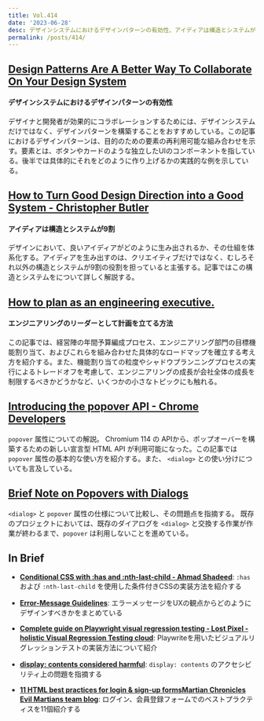 ```yaml
---
title: Vol.414
date: '2023-06-28'
desc: デザインシステムにおけるデザインパターンの有効性、アイディアは構造とシステムが9割、エンジニアリングのリーダーとして計画を立てる方法、ほか計10リンク
permalink: /posts/414/
---
```


## [Design Patterns Are A Better Way To Collaborate On Your Design System](https://www.smashingmagazine.com/2023/05/design-patterns-collaborate-design-system/)
#### デザインシステムにおけるデザインパターンの有効性

デザイナと開発者が効果的にコラボレーションするためには、デザインシステムだけではなく、デザインパターンを構築することをおすすめしている。この記事におけるデザインパターンは、目的のための要素の再利用可能な組み合わせを示す。要素とは、ボタンやカードのような独立したUIのコンポーネントを指している。後半では具体的にそれをどのように作り上げるかの実践的な例を示している。


## [How to Turn Good Design Direction into a Good System - Christopher Butler](https://www.chrbutler.com/how-to-turn-good-design-direction-into-a-good-system)
#### アイディアは構造とシステムが9割

デザインにおいて、良いアイディアがどのように生み出されるか、その仕組を体系化する。アイディアを生み出すのは、クリエイティブだけではなく、むしろそれ以外の構造とシステムが9割の役割を担っていると主張する。記事ではこの構造とシステムをについて詳しく解説する。

## [How to plan as an engineering executive.](https://lethain.com/planning/)
#### エンジニアリングのリーダーとして計画を立てる方法

この記事では、経営陣の年間予算編成プロセス、エンジニアリング部門の目標機能割り当て、およびこれらを組み合わせた具体的なロードマップを確立する考え方を紹介する。また、機能割り当ての粒度やシャドウプランニングプロセスの実行によるトレードオフを考慮して、エンジニアリングの成長が会社全体の成長を制限するべきかどうかなど、いくつかの小さなトピックにも触れる。

## [Introducing the popover API - Chrome Developers](https://developer.chrome.com/blog/introducing-popover-api/)

`popover` 属性についての解説。 Chromium 114 の APIから、ポップオーバーを構築するための新しい宣言型 HTML API が利用可能になった。この記事では `popover` 属性の基本的な使い方を紹介する。また、 `<dialog>` との使い分けについても言及している。




## [Brief Note on Popovers with Dialogs](https://adrianroselli.com/2023/05/brief-note-on-popovers-with-dialogs.html)

`<dialog>` と `popover` 属性の仕様について比較し、その問題点を指摘する。 既存のプロジェクトにおいては、既存のダイアログを `<dialog>` と交換する作業が作業が終わるまで、`popover` は利用しないことを進めている。


## In Brief

- **[Conditional CSS with :has and :nth-last-child - Ahmad Shadeed](https://ishadeed.com/article/conditional-css-has-nth-last-child/)**: `:has` および `:nth-last-child` を使用した条件付きCSSの実装方法を紹介する

- **[Error-Message Guidelines](https://www.nngroup.com/articles/error-message-guidelines/)**: エラーメッセージをUXの観点からどのようにデザインすべきかをまとめている

- **[Complete guide on Playwright visual regression testing - Lost Pixel - holistic Visual Regression Testing cloud](https://lost-pixel.com/blog/post/playwright-visual-regression-testing)**: Playwriteを用いたビジュアルリグレッションテストの実装方法について紹介

- **[display: contents considered harmful](https://ericwbailey.website/published/display-contents-considered-harmful/)**: `display: contents` のアクセシビリティ上の問題を指摘する

- **[11 HTML best practices for login & sign-up formsMartian Chronicles Evil Martians team blog](https://evilmartians.com/chronicles/html-best-practices-for-login-and-signup-forms)**: ログイン、会員登録フォームでのベストプラクティスを11個紹介する
